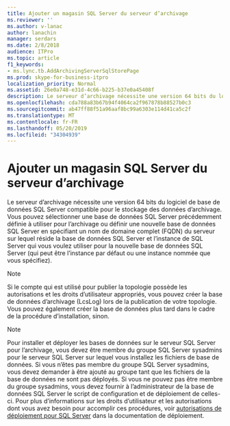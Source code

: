 ```yaml
---
title: Ajouter un magasin SQL Server du serveur d’archivage
ms.reviewer: ''
ms.author: v-lanac
author: lanachin
manager: serdars
ms.date: 2/8/2018
audience: ITPro
ms.topic: article
f1_keywords:
- ms.lync.tb.AddArchivingServerSqlStorePage
ms.prod: skype-for-business-itpro
localization_priority: Normal
ms.assetid: 26e0a748-e31d-4c66-b225-b37e0a45408f
description: Le serveur d’archivage nécessite une version 64 bits du logiciel de base de données SQL Server compatible pour le stockage des données d’archivage. Vous pouvez sélectionner une base de données SQL Server précédemment définie à utiliser pour l’archivage ou définir une nouvelle base de données SQL Server en spécifiant un nom de domaine complet (FQDN) du serveur sur lequel réside la base de données SQL Server et l’instance de SQL Server qui vous voulez utiliser pour la nouvelle base de données SQL Server (qui peut être l’instance par défaut ou une instance nommée que vous spécifiez).
ms.openlocfilehash: cda788a83b67b94f4064ca2f967878b88527b0c3
ms.sourcegitcommit: ab47ff88f51a96aaf8bc99a6303e114d41ca5c2f
ms.translationtype: MT
ms.contentlocale: fr-FR
ms.lasthandoff: 05/20/2019
ms.locfileid: "34304939"
---
```

# <a name="add-archiving-server-sql-server-store"></a>Ajouter un magasin SQL Server du serveur d’archivage

Le serveur d’archivage nécessite une version 64 bits du logiciel de base de données SQL Server compatible pour le stockage des données d’archivage. Vous pouvez sélectionner une base de données SQL Server précédemment définie à utiliser pour l’archivage ou définir une nouvelle base de données SQL Server en spécifiant un nom de domaine complet (FQDN) du serveur sur lequel réside la base de données SQL Server et l’instance de SQL Server qui vous voulez utiliser pour la nouvelle base de données SQL Server (qui peut être l’instance par défaut ou une instance nommée que vous spécifiez).

> [!NOTE]
> Si le compte qui est utilisé pour publier la topologie possède les autorisations et les droits d’utilisateur appropriés, vous pouvez créer la base de données d’archivage (LcsLog) lors de la publication de votre topologie. Vous pouvez également créer la base de données plus tard dans le cadre de la procédure d’installation, sinon.

> [!NOTE]
> Pour installer et déployer les bases de données sur le serveur SQL Server pour l’archivage, vous devez être membre du groupe SQL Server sysadmins pour le serveur SQL Server sur lequel vous installez les fichiers de base de données. Si vous n’êtes pas membre du groupe SQL Server sysadmins, vous devez demander à être ajouté au groupe tant que les fichiers de la base de données ne sont pas déployés. Si vous ne pouvez pas être membre du groupe sysadmins, vous devez fournir à l’administrateur de la base de données SQL Server le script de configuration et de déploiement de celles-ci. Pour plus d’informations sur les droits d’utilisateur et les autorisations dont vous avez besoin pour accomplir ces procédures, voir [autorisations de déploiement pour SQL Server](https://technet.microsoft.com/library/56ea0c02-bcf5-4d45-aa13-570531c29074.aspx) dans la documentation de déploiement.


